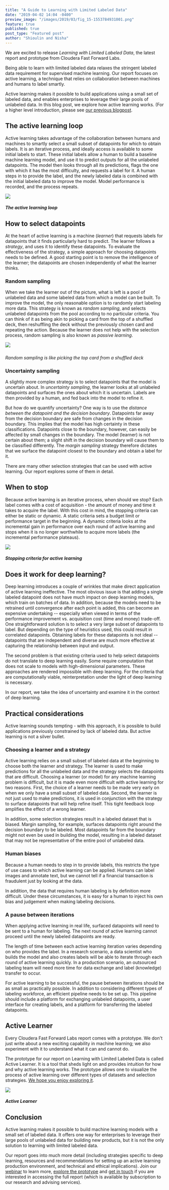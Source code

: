 ```yaml
---
title: "A Guide to Learning with Limited Labeled Data"
date: "2019-04-02 14:04 -0400"
preview_image: "/images/2019/03/fig_15-1553784931001.png"
feature: true
published: true
post_type: "Featured post"
author: "Shioulin and Nisha"
---
```


We are excited to release _Learning with Limited Labeled Data_, the latest report and prototype from Cloudera Fast Forward Labs.

Being able to learn with limited labeled data relaxes the stringent labeled data requirement for supervised machine learning. Our report focuses on active learning, a technique that relies on collaboration between machines and humans to label smartly.

Active learning makes it possible to build applications using a small set of labeled data, and enables enterprises to leverage their large pools of unlabeled data. In this blog post, we explore how active learning works. (For a higher level introduction, please see [our previous blogpost](https://blog.fastforwardlabs.com/2019/03/20/learning-with-limited-labeled-data.html).

## The active learning loop

Active learning takes advantage of the collaboration between humans and machines to smartly select a small subset of datapoints for which to obtain labels. It is an iterative process, and ideally access is available to some initial labels to start. These initial labels allow a human to build a baseline machine learning model, and use it to predict outputs for all the unlabeled datapoints. The model then looks through all its predictions, flags the one with which it has the most difficulty, and requests a label for it. A human steps in to provide the label, and the newly labeled data is combined with the initial labeled data to improve the model. Model performance is recorded, and the process repeats.

![](/images/2019/03/fig_15-1553784931001.png)
##### _The active learning loop_

## How to select datapoints

At the heart of active learning is a machine (_learner_) that requests labels
for datapoints that it finds particularly hard to predict. The learner follows a
_strategy_, and uses it to identify these datapoints. To evaluate the
effectiveness of the strategy, a simple approach for choosing datapoints needs
to be defined. A good starting point is to remove the intelligence of the
learner; the datapoints are chosen independently of what the learner thinks.

### Random sampling

When we take the learner out of the picture, what is left is a pool of unlabeled
data and some labeled data from which a model can be built. To improve the
model, the only reasonable option is to randomly start labeling more data. This
strategy is known as _random sampling_, and selects unlabeled datapoints from
the pool according to no particular criteria. You can think of it as being akin
to picking a card from the top of a shuffled deck, then reshuffling the deck without the
previously chosen card and repeating the action. Because the learner does not help with the
selection process, random sampling is also known as _passive learning_.

![](/images/2019/03/fig_19-1553784863589.png)
#####
_Random sampling is like picking the top card from a shuffled deck_

### Uncertainty sampling

A slightly more complex strategy is to select datapoints that the model is
uncertain about. In _uncertainty sampling_, the learner looks at all unlabeled
datapoints and surfaces the ones about which it is uncertain. Labels are then
provided by a human, and fed back into the model to refine it.

But how do we quantify uncertainty? One way is to use the _distance between the
datapoint and the decision boundary_. Datapoints far away from the decision
boundary are safe from changes in the decision boundary. This implies that the
model has high certainty in these classifications.  Datapoints close to the
boundary, however, can easily be affected by small changes in the boundary. The
model (learner) is not certain about them; a slight shift in the decision
boundary will cause them to be classified differently. The _margin sampling_ strategy
therefore dictates that we surface the datapoint closest to the boundary and
obtain a label for it.

There are many other selection strategies that can be used with active
learning. Our report explores some of them in detail.

## When to stop

Because active learning is an iterative process, when should we stop? Each label comes with a cost of acquisition - the amount of money and time it takes to acquire the label. With this cost in mind, the stopping criteria can either be static or dynamic. A static criteria sets a budget limit or performance target in the beginning. A dynamic criteria looks at the incremental gain in performance over each round of active learning and stops when it is no longer worthwhile to acquire more labels (the incremental performance plateaus).

![](/images/2019/03/fig_9-1553784742213.png)
##### _Stopping criteria for active learning_

## Does it work for deep learning?

Deep learning introduces a couple of wrinkles that make direct application of
active learning ineffective. The most obvious issue is that adding a single
labeled datapoint does not have much impact on deep learning models, which train
on batches of data. In addition, because the models need to be retrained until
convergence after each point is added, this can become an expensive undertaking --
especially when viewed in terms of the performance improvement vs. acquisition
cost (time and money) trade-off. One straightforward solution is to select a
very large subset of datapoints to label. But depending on the type of
heuristics used, this could result in correlated datapoints. Obtaining labels
for these datapoints is not ideal -- datapoints that are independent and diverse
are much more effective at capturing the relationship between input and output.

The second problem is that existing criteria used to help select datapoints do
not translate to deep learning easily. Some require computation that does not
scale to models with high-dimensional parameters. These approaches are rendered
impossible with deep learning. For the criteria that are computationally viable,
reinterpretation under the light of deep learning is necessary.

In our report, we take the idea of uncertainty and examine it in the context of
deep learning.

## Practical considerations

Active learning sounds tempting - with this approach, it is possible to build
applications previously constrained by lack of labeled data. But active learning
is not a silver bullet.

### Choosing a learner and a strategy

Active learning relies on a small subset of labeled data at the beginning to
choose both the learner and strategy. The learner is used to make predictions
for all the unlabeled data and the strategy selects the datapoints that are
difficult. Choosing a learner (or model) for any machine learning problem is
difficult, but it is made even more difficult with active learning for two
reasons. First, the choice of a learner needs to be made very early on when we
only have a small subset of labeled data. Second, the learner is not just used
to make predictions, it is used in conjunction with the strategy to surface
datapoints that will help refine itself. This tight feedback loop amplifies the
effect of a wrong learner.

In addition, some selection strategies result in a labeled dataset that is
biased. Margin sampling, for example, surfaces datapoints right around the
decision boundary to be labeled. Most datapoints far from the boundary might not
even be used in building the model, resulting in a labeled dataset that may not be
representative of the entire pool of unlabeled data.

### Human biases

Because a human needs to step in to provide labels, this restricts the type of
use cases to which active learning can be applied. Humans can label images and
annotate text, but we cannot tell if a financial transaction is fraudulent just
by looking at the data.

In addition, the data that requires human labeling is by definition more
difficult. Under these circumstances, it is easy for a human to inject his own
bias and judgement when making labeling decisions.

### A pause between iterations

When applying active learning in real life, surfaced datapoints will need to be
sent to a human for labeling. The next round of active learning cannot proceed
until the newly labeled datapoints are ready.

The length of time between each active learning iteration varies depending on
who provides the label. In a research scenario, a data scientist who builds the
model and also creates labels will be able to iterate through each round of
active learning quickly. In a production scenario, an outsourced labeling team
will need more time for data exchange and label (knowledge) transfer to occur.

For active learning to be successful, the pause between iterations should be as
small as practically possible. In addition to considering different types of
labeling workforce, an efficient pipeline needs to be set up. This pipeline
should include a platform for exchanging unlabeled datapoints, a user interface
for creating labels, and a platform for transferring the labeled datapoints.

## Active Learner

Every Cloudera Fast Forward Labs report comes with a prototype. We don't just
write about a new exciting capability in machine learning; we also experiment with
it to understand what it can and cannot do.

The prototype for our report on Learning with Limited Labeled Data is called Active
Learner. It is a tool that sheds light on and provides intuition for how and why
active learning works. The prototype allows one to visualize the process of
active learning over different types of datasets and selection strategies. [We hope you
enjoy exploring it](https://activelearner.fastforwardlabs.com/).

![](/images/2019/04/clip0-1554230510947.gif)
##### _Active Learner_

## Conclusion

Active learning makes it possible to build machine learning models with a small
set of labeled data. It offers one way for enterprises to leverage their large
pools of unlabeled data for building new products, but it is not the only
solution to learning with limited labeled data.

Our report goes into much more detail (including strategies specific to deep
learning, resources and recommendations for setting up an active learning
production environment, and technical and ethical implications). Join our
[webinar](https://www.cloudera.com/about/events/webinars/learning_with_limited_labeled_data.html?utm_medium=organicsocial&utm_source=blog&utm_campaign=ml&src=organicsocial&cid=70134000001YifA&utm_content=FF10_Blog_AMER_Webinar_2019-04-03) to learn more, [explore the
prototype](https://activelearner.fastforwardlabs.com/) and [get in
touch](https://www.cloudera.com/products/fast-forward-labs-research.html) if you
are interested in accessing the full report (which is available by subscription
to our research and advising services).